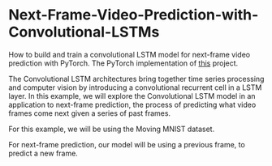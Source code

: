 # Next-Frame-Video-Prediction-with-Convolutional-LSTMs
How to build and train a convolutional LSTM model for next-frame video prediction with PyTorch. The PyTorch implementation of [this](https://keras.io/examples/vision/conv_lstm/) project.

The Convolutional LSTM architectures bring together time series processing and computer vision by introducing a convolutional recurrent cell in a LSTM layer. In this example, we will explore the Convolutional LSTM model in an application to next-frame prediction, the process of predicting what video frames come next given a series of past frames.

For this example, we will be using the Moving MNIST dataset.


For next-frame prediction, our model will be using a previous frame, to predict a new frame.
